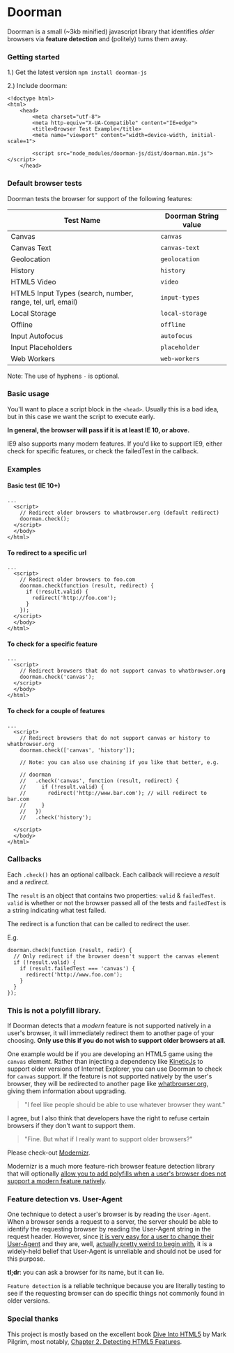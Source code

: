# Doorman

Doorman is a small (~3kb minified) javascript library that identifies *older* browsers via **feature detection** and (politely) turns them away.

### Getting started

1.) Get the latest version `npm install doorman-js`

2.) Include doorman:

```
<!doctype html>
<html>
    <head>
        <meta charset="utf-8">
        <meta http-equiv="X-UA-Compatible" content="IE=edge">
        <title>Browser Test Example</title>
        <meta name="viewport" content="width=device-width, initial-scale=1">

        <script src="node_modules/doorman-js/dist/doorman.min.js"></script>
    </head>
```

### Default browser tests

Doorman tests the browser for support of the following features:

| Test Name | Doorman String value |
| --- | --- | 
| Canvas | `canvas` |
| Canvas Text | `canvas-text` |
| Geolocation | `geolocation` |
| History | `history` |
| HTML5 Video | `video` |
| HTML5 Input Types (search, number, range, tel, url, email) | `input-types` |
| Local Storage | `local-storage` |
| Offline | `offline` |
| Input Autofocus | `autofocus` |
| Input Placeholders | `placeholder` |
| Web Workers | `web-workers` | 

Note: The use of hyphens `-` is optional.

### Basic usage

You'll want to place a script block in the `<head>`. Usually this is a bad idea, but in this case we want the script to execute early.

**In general, the browser will pass if it is at least IE 10, or above.**

IE9 also supports many modern features. If you'd like to support IE9, either check for specific features, or check the failedTest in the callback.

### Examples

#### Basic test (IE 10+)

```
...
  <script>
    // Redirect older browsers to whatbrowser.org (default redirect)
    doorman.check();
  </script>
  </body>
</html>
```

#### To redirect to a specific url

```
...
  <script>
    // Redirect older browsers to foo.com
    doorman.check(function (result, redirect) {
      if (!result.valid) {
        redirect('http://foo.com');
      }
    });
  </script>
  </body>
</html>
```

#### To check for a specific feature

```
...
  <script>
    // Redirect browsers that do not support canvas to whatbrowser.org
    doorman.check('canvas');
  </script>
  </body>
</html>
```

#### To check for a couple of features

```
...
  <script>
    // Redirect browsers that do not support canvas or history to whatbrowser.org
    doorman.check(['canvas', 'history']);
    
    // Note: you can also use chaining if you like that better, e.g.
    
    // doorman
    //   .check('canvas', function (result, redirect) {
    //     if (!result.valid) { 
    //       redirect('http://www.bar.com'); // will redirect to bar.com
    //     } 
    //   })
    //   .check('history');
    
  </script>
  </body>
</html>
```

### Callbacks

Each `.check()` has an optional callback. Each callback will recieve a *result* and a *redirect*.

The `result` is an object that contains two properties: `valid` & `failedTest`. `valid` is whether or not the browser passed all of the tests and `failedTest` is a string indicating what test failed.

The redirect is a function that can be called to redirect the user.

E.g.

```
doorman.check(function (result, redir) {
  // Only redirect if the browser doesn't support the canvas element
  if (!result.valid) {
    if (result.failedTest === 'canvas') {
      redirect('http://www.foo.com');
    }  
  }
});
```

### This is not a polyfill library.

If Doorman detects that a *modern* feature is not supported natively in a user's browser, it will immediately redirect them to another page of your choosing. **Only use this if you do not wish to support older browsers at all**.

One example would be if you are developing an HTML5 game using the `canvas` element. Rather than injecting a dependency like [KineticJs](http://kineticjs.com/) to support older versions of Internet Explorer, you can use Doorman to check for `canvas` support. If the feature is not supported natively by the user's browser, they will be redirected to another page like [whatbrowser.org](http://www.whatbrowser.org), giving them information about upgrading.

> "I feel like people should be able to use whatever browser they want."

I agree, but I also think that developers have the right to refuse certain browsers if they don't want to support them.

> "Fine. But what if I really want to support older browsers?"

Please check-out [Modernizr](http://modernizr.com/docs/#whatis).

Modernizr is a much more feature-rich browser feature detection library that will optionally [allow you to add polyfills when a user's browser does not support a modern feature natively](https://github.com/Modernizr/Modernizr/wiki/HTML5-Cross-browser-Polyfills).

### Feature detection vs. User-Agent

One technique to detect a user's browser is by reading the `User-Agent`. When a browser sends a request to a server, the server should be able to identify the requesting browser by reading the User-Agent string in the request header. However, since [it is very easy for a user to change their User-Agent](http://www.howtogeek.com/113439/how-to-change-your-browsers-user-agent-without-installing-any-extensions/) and they are, well, [actually pretty weird to begin with](http://webaim.org/blog/user-agent-string-history/), it is a widely-held belief that User-Agent is unreliable and should not be used for this purpose.

**tl;dr**: you can ask a browser for its name, but it can lie.

`Feature detection` is a reliable technique because you are literally testing to see if the requesting browser can do specific things not commonly found in older versions.

### Special thanks

This project is mostly based on the excellent book [Dive Into HTML5](http://diveintohtml5.info/index.html) by Mark Pilgrim, most notably, [Chapter 2. Detecting HTML5 Features](http://diveintohtml5.info/detect.html).
